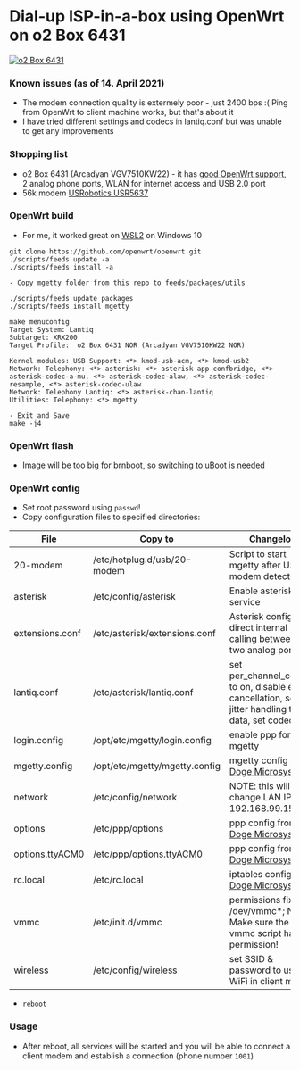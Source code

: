 # Dial-up ISP-in-a-box using OpenWrt on o2 Box 6431

[![o2 Box 6431](https://raw.githubusercontent.com/markostamcar/muzej.si/master/dial-up/openwrt/o2box-thumb.jpg)](https://raw.githubusercontent.com/markostamcar/muzej.si/master/dial-up/openwrt/o2box.jpg)

### Known issues (as of 14. April 2021)
- The modem connection quality is extermely poor - just 2400 bps :( Ping from OpenWrt to client machine works, but that's about it
- I have tried different settings and codecs in lantiq.conf but was unable to get any improvements

### Shopping list
- o2 Box 6431 (Arcadyan VGV7510KW22) - it has [good OpenWrt support](https://openwrt.org/toh/arcadyan/vgv7510kw22), 2 analog phone ports, WLAN for internet access and USB 2.0 port
- 56k modem [USRobotics USR5637](https://www.usr.com/products/56k-dialup-modem/usr5637/)

### OpenWrt build
- For me, it worked great on [WSL2](https://openwrt.org/docs/guide-developer/build-system/wsl) on Windows 10
```
git clone https://github.com/openwrt/openwrt.git
./scripts/feeds update -a
./scripts/feeds install -a

- Copy mgetty folder from this repo to feeds/packages/utils

./scripts/feeds update packages
./scripts/feeds install mgetty

make menuconfig
Target System: Lantiq
Subtarget: XRX200
Target Profile:  o2 Box 6431 NOR (Arcadyan VGV7510KW22 NOR)

Kernel modules: USB Support: <*> kmod-usb-acm, <*> kmod-usb2
Network: Telephony: <*> asterisk: <*> asterisk-app-confbridge, <*> asterisk-codec-a-mu, <*> asterisk-codec-alaw, <*> asterisk-codec-resample, <*> asterisk-codec-ulaw
Network: Telephony Lantiq: <*> asterisk-chan-lantiq
Utilities: Telephony: <*> mgetty

- Exit and Save
make -j4
```

### OpenWrt flash
- Image will be too big for brnboot, so [switching to uBoot is needed](https://forum.openwrt.org/t/installing-lede-u-boot-via-brnboot-web-interface-without-rs232/9857/6)

### OpenWrt config
- Set root password using `passwd`!
- Copy configuration files to specified directories:

| File | Copy to | Changelog |
|-|-|-|
| 20-modem | /etc/hotplug.d/usb/20-modem | Script to start mgetty after USB modem detected |
| asterisk | /etc/config/asterisk | Enable asterisk service |
| extensions.conf | /etc/asterisk/extensions.conf | Asterisk config for direct internal calling between the two analog ports |
| lantiq.conf | /etc/asterisk/lantiq.conf | set per_channel_context to on, disable echo cancellation, set jitter handling to data, set codec |
| login.config | /opt/etc/mgetty/login.config | enable ppp for mgetty |
| mgetty.config | /opt/etc/mgetty/mgetty.config | mgetty config from [Doge Microsystems](https://dogemicrosystems.ca/wiki/Dial_up_server) |
| network | /etc/config/network | NOTE: this will change LAN IP to 192.168.99.1! |
| options | /etc/ppp/options | ppp config from [Doge Microsystems](https://dogemicrosystems.ca/wiki/Dial_up_server) |
| options.ttyACM0 | /etc/ppp/options.ttyACM0 | ppp config from [Doge Microsystems](https://dogemicrosystems.ca/wiki/Dial_up_server) |
| rc.local | /etc/rc.local | iptables config from [Doge Microsystems](https://dogemicrosystems.ca/wiki/Dial_up_server) |
| vmmc | /etc/init.d/vmmc | permissions fix for /dev/vmmc*; NOTE: Make sure the new vmmc script has +x permission! |
| wireless | /etc/config/wireless | set SSID & password to use WiFi in client mode |

- `reboot`

### Usage
- After reboot, all services will be started and you will be able to connect a client modem and establish a connection (phone number `1001`)
